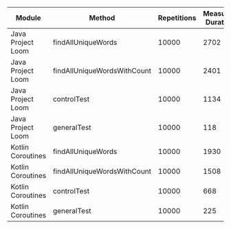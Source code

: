 | Module | Method | Repetitions | Measured Duration | Machine |
|---|---|---|---|---|
| Java Project Loom | findAllUniqueWords | 10000 | 2702 | Prototype |
| Java Project Loom | findAllUniqueWordsWithCount | 10000 | 2401 | Prototype |
| Java Project Loom | controlTest | 10000 | 1134 | Prototype |
| Java Project Loom | generalTest | 10000 | 118 | Prototype |
| Kotlin Coroutines | findAllUniqueWords | 10000 | 1930 | Prototype |
| Kotlin Coroutines | findAllUniqueWordsWithCount | 10000 | 1508 | Prototype |
| Kotlin Coroutines | controlTest | 10000 | 668 | Prototype |
| Kotlin Coroutines | generalTest | 10000 | 225 | Prototype |

